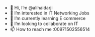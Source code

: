 - 👋 Hi, I’m @alihaidarji
- 👀 I’m interested in IT Networking Jobs
- 🌱 I’m currently learning E commerce
- 💞️ I’m looking to collaborate on IT
- 📫 How to reach me :00971502556514

<!---
alihaidarji/alihaidarji is a ✨ special ✨ repository because its `README.md` (this file) appears on your GitHub profile.
You can click the Preview link to take a look at your changes.
--->
